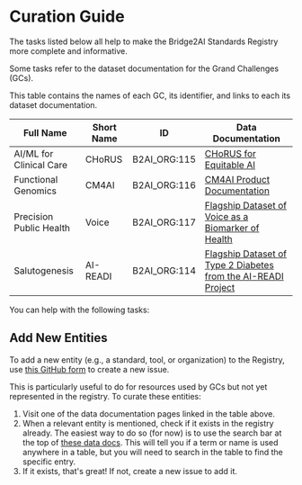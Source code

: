 # Curation Guide

The tasks listed below all help to make the Bridge2AI Standards Registry more complete and informative.

Some tasks refer to the dataset documentation for the Grand Challenges (GCs).

This table contains the names of each GC, its identifier, and links to each its dataset documentation.

| Full Name | Short Name | ID | Data Documentation |
|-----------|------------|----|--------------------|
|AI/ML for Clinical Care|CHoRUS|B2AI_ORG:115|[CHoRUS for Equitable AI](https://github.com/chorus-ai#table-of-contents)                    |
|Functional Genomics|CM4AI|B2AI_ORG:116|[CM4AI Product Documentation](https://cm4ai.org/product-documentation/)                    |
|Precision Public Health|Voice|B2AI_ORG:117|[Flagship Dataset of Voice as a Biomarker of Health](https://docs.b2ai-voice.org/)                    |
|Salutogenesis|AI-READI|B2AI_ORG:114|[Flagship Dataset of Type 2 Diabetes from the AI-READI Project](https://fairhub.io/datasets/2)                    |

You can help with the following tasks:

## Add New Entities

To add a new entity (e.g., a standard, tool, or organization) to the Registry, use [this GitHub form](https://github.com/bridge2ai/b2ai-standards-registry/issues/new?template=newEntity.yml) to create a new issue.

This is particularly useful to do for resources used by GCs but not yet represented in the registry. To curate these entities:
1. Visit one of the data documentation pages linked in the table above.
2. When a relevant entity is mentioned, check if it exists in the registry already. The easiest way to do so (for now) is to use the search bar at the top of [these data docs](https://bridge2ai.github.io/b2ai-standards-registry/). This will tell you if a term or name is used anywhere in a table, but you will need to search in the table to find the specific entry.
3. If it exists, that's great! If not, create a new issue to add it.